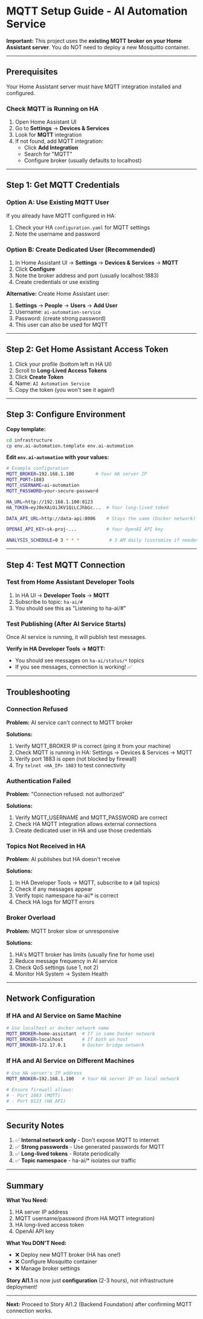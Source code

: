 # MQTT Setup Guide - AI Automation Service

**Important:** This project uses the **existing MQTT broker on your Home Assistant server**. You do NOT need to deploy a new Mosquitto container.

---

## Prerequisites

Your Home Assistant server must have MQTT integration installed and configured.

### Check MQTT is Running on HA

1. Open Home Assistant UI
2. Go to **Settings** → **Devices & Services**
3. Look for **MQTT** integration
4. If not found, add MQTT integration:
   - Click **Add Integration**
   - Search for "MQTT"
   - Configure broker (usually defaults to localhost)

---

## Step 1: Get MQTT Credentials

### Option A: Use Existing MQTT User

If you already have MQTT configured in HA:

1. Check your HA `configuration.yaml` for MQTT settings
2. Note the username and password

### Option B: Create Dedicated User (Recommended)

1. In Home Assistant UI → **Settings** → **Devices & Services** → **MQTT**
2. Click **Configure**
3. Note the broker address and port (usually localhost:1883)
4. Create credentials or use existing

**Alternative:** Create Home Assistant user:
1. **Settings** → **People** → **Users** → **Add User**
2. Username: `ai-automation-service`
3. Password: (create strong password)
4. This user can also be used for MQTT

---

## Step 2: Get Home Assistant Access Token

1. Click your profile (bottom left in HA UI)
2. Scroll to **Long-Lived Access Tokens**
3. Click **Create Token**
4. Name: `AI Automation Service`
5. Copy the token (you won't see it again!)

---

## Step 3: Configure Environment

**Copy template:**

```bash
cd infrastructure
cp env.ai-automation.template env.ai-automation
```

**Edit `env.ai-automation` with your values:**

```bash
# Example configuration
MQTT_BROKER=192.168.1.100        # Your HA server IP
MQTT_PORT=1883
MQTT_USERNAME=ai-automation
MQTT_PASSWORD=your-secure-password

HA_URL=http://192.168.1.100:8123
HA_TOKEN=eyJ0eXAiOiJKV1QiLCJhbGc...  # Your long-lived token

DATA_API_URL=http://data-api:8006    # Stays the same (Docker network)

OPENAI_API_KEY=sk-proj-...           # Your OpenAI API key

ANALYSIS_SCHEDULE=0 3 * * *           # 3 AM daily (customize if needed)
```

---

## Step 4: Test MQTT Connection

### Test from Home Assistant Developer Tools

1. In HA UI → **Developer Tools** → **MQTT**
2. Subscribe to topic: `ha-ai/#`
3. You should see this as "Listening to ha-ai/#"

### Test Publishing (After AI Service Starts)

Once AI service is running, it will publish test messages.

**Verify in HA Developer Tools → MQTT:**
- You should see messages on `ha-ai/status/*` topics
- If you see messages, connection is working! ✅

---

## Troubleshooting

### Connection Refused

**Problem:** AI service can't connect to MQTT broker

**Solutions:**
1. Verify MQTT_BROKER IP is correct (ping it from your machine)
2. Check MQTT is running in HA: Settings → Devices & Services → MQTT
3. Verify port 1883 is open (not blocked by firewall)
4. Try `telnet <HA_IP> 1883` to test connectivity

### Authentication Failed

**Problem:** "Connection refused: not authorized"

**Solutions:**
1. Verify MQTT_USERNAME and MQTT_PASSWORD are correct
2. Check HA MQTT integration allows external connections
3. Create dedicated user in HA and use those credentials

### Topics Not Received in HA

**Problem:** AI publishes but HA doesn't receive

**Solutions:**
1. In HA Developer Tools → MQTT, subscribe to `#` (all topics)
2. Check if any messages appear
3. Verify topic namespace ha-ai/* is correct
4. Check HA logs for MQTT errors

### Broker Overload

**Problem:** MQTT broker slow or unresponsive

**Solutions:**
1. HA's MQTT broker has limits (usually fine for home use)
2. Reduce message frequency in AI service
3. Check QoS settings (use 1, not 2)
4. Monitor HA System → System Health

---

## Network Configuration

### If HA and AI Service on Same Machine

```bash
# Use localhost or docker network name
MQTT_BROKER=home-assistant  # If in same Docker network
MQTT_BROKER=localhost       # If both on host
MQTT_BROKER=172.17.0.1      # Docker bridge network
```

### If HA and AI Service on Different Machines

```bash
# Use HA server's IP address
MQTT_BROKER=192.168.1.100   # Your HA server IP on local network

# Ensure firewall allows:
# - Port 1883 (MQTT)
# - Port 8123 (HA API)
```

---

## Security Notes

1. ✅ **Internal network only** - Don't expose MQTT to internet
2. ✅ **Strong passwords** - Use generated passwords for MQTT
3. ✅ **Long-lived tokens** - Rotate periodically
4. ✅ **Topic namespace** - ha-ai/* isolates our traffic

---

## Summary

**What You Need:**
1. HA server IP address
2. MQTT username/password (from HA MQTT integration)
3. HA long-lived access token
4. OpenAI API key

**What You DON'T Need:**
- ❌ Deploy new MQTT broker (HA has one!)
- ❌ Configure Mosquitto container
- ❌ Manage broker settings

**Story AI1.1** is now just **configuration** (2-3 hours), not infrastructure deployment!

---

**Next:** Proceed to Story AI1.2 (Backend Foundation) after confirming MQTT connection works.


